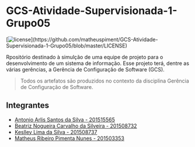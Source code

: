 # GCS-Atividade-Supervisionada-1-Grupo05

[![license](https://img.shields.io/github/license/matheuspiment/GCS-Atividade-Supervisionada-1-Grupo05.svg?)](https://github.com/matheuspiment/GCS-Atividade-Supervisionada-1-Grupo05/blob/master/LICENSE)

Rpositório destinado à simulção de uma equipe de projeto para o desenvolvimento de um
sistema de informação. Esse projeto terá, dentre as várias gerências, a Gerência de
Configuração de Software (GCS). 

> Todos os artefatos são produzidos no contexto da disciplina Gerência de Configuração de Software.

## Integrantes

- [Antonio Arlis Santos da Silva - 201515565](https://github.com/antlisufg)
- [Beatriz Nogueira Carvalho da Silveira - 201508732](https://github.com/BeatrizN) 
- [Keslley Lima da Silva - 201508737](https://github.com/keslleylima) 
- [Matheus Ribeiro Pimenta Nunes - 201503353](https://github.com/matheuspiment)
